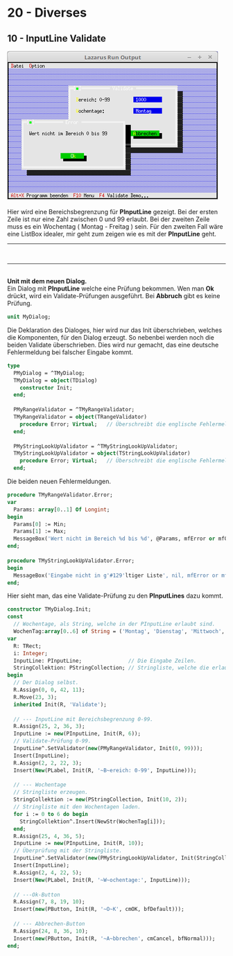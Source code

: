 # 20 - Diverses
## 10 - InputLine Validate

<img src="image.png" alt="Selfhtml"><br><br>
Hier wird eine Bereichsbegrenzung für <b>PInputLine</b> gezeigt.
Bei der ersten Zeile ist nur eine Zahl zwischen 0 und 99 erlaubt.
Bei der zweiten Zeile muss es ein Wochentag ( Montag - Freitag ) sein.
Für den zweiten Fall wäre eine ListBox idealer, mir geht zum zeigen wie es mit der <b>PInputLine</b> geht.
<hr><br>
<hr><br>
<b>Unit mit dem neuen Dialog.</b>
<br>
Ein Dialog mit <b>PInputLine</b> welche eine Prüfung bekommen.
Wen man <b>Ok</b> drückt, wird ein Validate-Prüfungen ausgeführt.
Bei <b>Abbruch</b> gibt es keine Prüfung.

```pascal
unit MyDialog;

```

Die Deklaration des Dialoges, hier wird nur das Init überschrieben, welches die Komponenten, für den Dialog erzeugt.
So nebenbei werden noch die beiden Validate überschrieben.
Dies wird nur gemacht, das eine deutsche Fehlermeldung bei falscher Eingabe kommt.

```pascal
type
  PMyDialog = ^TMyDialog;
  TMyDialog = object(TDialog)
    constructor Init;
  end;

  PMyRangeValidator = ^TMyRangeValidator;
  TMyRangeValidator = object(TRangeValidator)
    procedure Error; Virtual;   // Überschreibt die englische Fehlermeldung.
  end;

  PMyStringLookUpValidator = ^TMyStringLookUpValidator;
  TMyStringLookUpValidator = object(TStringLookUpValidator)
    procedure Error; Virtual;   // Überschreibt die englische Fehlermeldung.
  end;

```

Die beiden neuen Fehlermeldungen.

```pascal
procedure TMyRangeValidator.Error;
var
  Params: array[0..1] Of Longint;
begin
  Params[0] := Min;
  Params[1] := Max;
  MessageBox('Wert nicht im Bereich %d bis %d', @Params, mfError or mfOKButton);
end;

procedure TMyStringLookUpValidator.Error;
begin
  MessageBox('Eingabe nicht in g'#129'ltiger Liste', nil, mfError or mfOKButton);
end;

```

Hier sieht man, das eine Validate-Prüfung zu den <b>PInputLines</b> dazu kommt.

```pascal
constructor TMyDialog.Init;
const
  // Wochentage, als String, welche in der PInputLine erlaubt sind.
  WochenTag:array[0..6] of String = ('Montag', 'Dienstag', 'Mittwoch', 'Donnerstag', 'Freitag', 'Samstag', 'Sonntag');
var
  R: TRect;
  i: Integer;
  InputLine: PInputLine;               // Die Eingabe Zeilen.
  StringCollektion: PStringCollection; // Stringliste, welche die erlaubten Strings enthält.
begin
  // Der Dialog selbst.
  R.Assign(0, 0, 42, 11);
  R.Move(23, 3);
  inherited Init(R, 'Validate');

  // --- InputLine mit Bereichsbegrenzung 0-99.
  R.Assign(25, 2, 36, 3);
  InputLine := new(PInputLine, Init(R, 6));
  // Validate-Prüfung 0-99.
  InputLine^.SetValidator(new(PMyRangeValidator, Init(0, 99)));
  Insert(InputLine);
  R.Assign(2, 2, 22, 3);
  Insert(New(PLabel, Init(R, '~B~ereich: 0-99', InputLine)));

  // --- Wochentage
  // Stringliste erzeugen.
  StringCollektion := new(PStringCollection, Init(10, 2));
  // Stringliste mit den Wochentagen laden.
  for i := 0 to 6 do begin
    StringCollektion^.Insert(NewStr(WochenTag[i]));
  end;
  R.Assign(25, 4, 36, 5);
  InputLine := new(PInputLine, Init(R, 10));
  // Überprüfung mit der Stringliste.
  InputLine^.SetValidator(new(PMyStringLookUpValidator, Init(StringCollektion)));
  Insert(InputLine);
  R.Assign(2, 4, 22, 5);
  Insert(New(PLabel, Init(R, '~W~ochentage:', InputLine)));

  // ---Ok-Button
  R.Assign(7, 8, 19, 10);
  Insert(new(PButton, Init(R, '~O~K', cmOK, bfDefault)));

  // --- Abbrechen-Button
  R.Assign(24, 8, 36, 10);
  Insert(new(PButton, Init(R, '~A~bbrechen', cmCancel, bfNormal)));
end;

```


